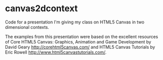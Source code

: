 canvas2dcontext
===============

Code for a presentation I'm giving my class on HTML5 Canvas in two dimensional contexts.

The examples from this presentation were based on the excellent resources of Core HTML5 Canvas: Graphics, Animation and Game Development by David Geary <http://corehtml5canvas.com/> and HTML5 Canvas Tutorials by Eric Rowell <http://www.html5canvastutorials.com/>.